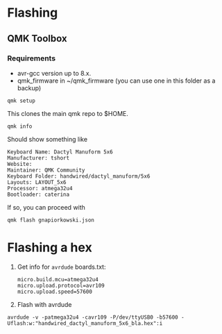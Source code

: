 # Flashing

## QMK Toolbox

### Requirements

* avr-gcc version up to 8.x.
* qmk_firmware in ~/qmk_firmware (you can use one in this folder as a backup)


```
qmk setup
```

This clones the main qmk repo to $HOME.

```
qmk info
```

Should show something like

```
Keyboard Name: Dactyl Manuform 5x6
Manufacturer: tshort
Website:
Maintainer: QMK Community
Keyboard Folder: handwired/dactyl_manuform/5x6
Layouts: LAYOUT_5x6
Processor: atmega32u4
Bootloader: caterina
```

If so, you can proceed with

```
qmk flash gnapiorkowski.json
```

# Flashing a hex

1. Get info for `avrdude`
    boards.txt:
    ```
    micro.build.mcu=atmega32u4
    micro.upload.protocol=avr109
    micro.upload.speed=57600
    ```
2. Flash with avrdude
```
avrdude -v -patmega32u4 -cavr109 -P/dev/ttyUSB0 -b57600 -Uflash:w:"handwired_dactyl_manuform_5x6_bla.hex":i
```
